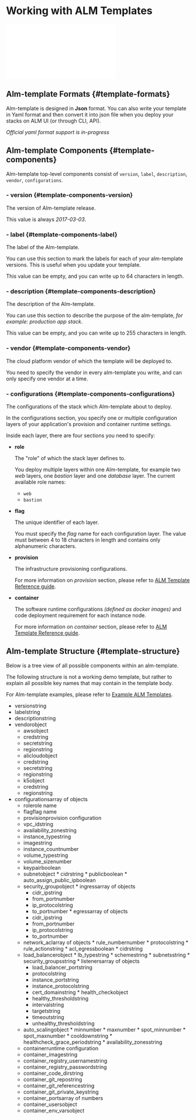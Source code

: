 # Working with ALM Templates
![](../.gitbook/assets/theDocs.all.min.css)
## Alm-template Formats {#template-formats}

Alm-template is designed in **Json** format. You can also write your template in Yaml format and then convert it into json file when you deploy your stacks on ALM UI \(or through CLI, API\).

_Official yaml format support is in-progress_

## Alm-template Components {#template-components}

Alm-template top-level components consist of `version`, `label`, `description`, `vendor`, `configurations`.

### - version {#template-components-version}

The version of Alm-template release.

This value is always _2017-03-03_.

### - label {#template-components-label}

The label of the Alm-template.

You can use this section to mark the labels for each of your alm-template versions. This is useful when you update your template.

This value can be empty, and you can write up to 64 characters in length.

### - description {#template-components-description}

The description of the Alm-template.

You can use this section to describe the purpose of the alm-template, _for example: production app stack_.

This value can be empty, and you can write up to 255 characters in length.

### - vendor {#template-components-vendor}

The cloud platform vendor of which the template will be deployed to.

You need to specify the vendor in every alm-template you write, and can only specify one vendor at a time.

### - configurations {#template-components-configurations}

The configurations of the stack which Alm-template about to deploy.

In the configurations section, you specify one or multiple configuration layers of your application's provision and container runtime settings.

Inside each layer, there are four sections you need to specify:

* **role**

  The "role" of which the stack layer defines to.

  You deploy multiple layers within one Alm-template, for example two _web_ layers, one _bastion_ layer and one _database_ layer. The current available role names:

  * `web`
  * `bastion`

* **flag**

  The unique identifier of each layer.

  You must specify the _flag_ name for each configuration layer. The value must between 4 to 18 characters in length and contains only alphanumeric characters.

* **provision**

  The infrastructure provisioning configurations.

  For more information on _provision_ section, please refer to [ALM Template Reference guide](https://learn.mobingi.com/alm-templates-reference#provision).

* **container**

  The software runtime configurations _\(defined as docker images\)_ and code deployment requirement for each instance node.

  For more information on _container_ section, please refer to [ALM Template Reference guide](https://learn.mobingi.com/alm-templates-reference#container).

## Alm-template Structure {#template-structure}

Below is a tree view of all possible components within an alm-template.

The following structure is not a working demo template, but rather to explain all possible key names that may contain in the template body.

For Alm-template examples, please refer to [Example ALM Templates](https://learn.mobingi.com/alm-templates-example-templates).

* versionstring
* labelstring
* descriptionstring
* vendorobject
  *  awsobject
    * credstring
    * secretstring
    * regionstring
  *  alicloudobject
    * credstring
    * secretstring
    * regionstring
  *  k5object
    * credstring
    * regionstring
* configurationsarray of objects
  *  rolerole name
  *  flagflag name
  *  provisionprovision configuration
    * vpc\_idstring
    * availability\_zonestring
    * instance\_typestring
    * imagestring
    * instance\_countnumber
    * volume\_typestring
    * volume\_sizenumber
    * keypairboolean
    *  subnetobject
      * cidrstring
      * publicboolean
      * auto\_assign\_public\_ipboolean
    *  security\_groupobject
      *  ingressarray of objects
        * cidr\_ipstring
        * from\_portnumber
        * ip\_protocolstring
        * to\_portnumber
      *  egressarray of objects
        * cidr\_ipstring
        * from\_portnumber
        * ip\_protocolstring
        * to\_portnumber
    *  network\_aclarray of objects
      * rule\_numbernumber
      * protocolstring
      * rule\_actionstring
      * acl\_egressboolean
      * cidrstring
    *  load\_balancerobject
      * lb\_typestring
      * schemestring
      * subnetsstring
      * security\_groupsstring
      *  listenersarray of objects
        * load\_balancer\_portstring
        * protocolstring
        * instance\_portstring
        * instance\_protocolstring
        * cert\_domainstring
      *  health\_checkobject
        * healthy\_thresholdstring
        * intervalstring
        * targetstring
        * timeoutstring
        * unhealthy\_thresholdstring
    *  auto\_scalingobject
      * minnumber
      * maxnumber
      * spot\_minnumber
      * spot\_maxnumber
      * cooldownstring
      * healthcheck\_grace\_periodstring
      * availability\_zonesstring
  *  containerruntime configuration
    * container\_imagestring
    * container\_registry\_usernamestring
    * container\_registry\_passwordstring
    * container\_code\_dirstring
    * container\_git\_repostring
    * container\_git\_referencestring
    * container\_git\_private\_keystring
    * container\_portsarray of numbers
    * container\_usersobject
    * container\_env\_varsobject

